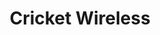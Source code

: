 ---
title: "Cricket Wireless"
url: /glendale/cricket-wireless-west-glendale-avenue/
shop: mobile phone
---